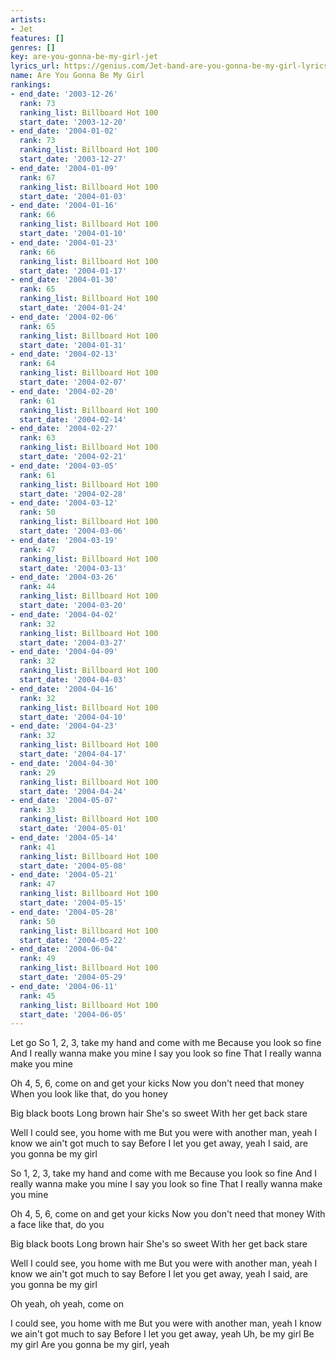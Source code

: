 ```yaml
---
artists:
- Jet
features: []
genres: []
key: are-you-gonna-be-my-girl-jet
lyrics_url: https://genius.com/Jet-band-are-you-gonna-be-my-girl-lyrics
name: Are You Gonna Be My Girl
rankings:
- end_date: '2003-12-26'
  rank: 73
  ranking_list: Billboard Hot 100
  start_date: '2003-12-20'
- end_date: '2004-01-02'
  rank: 73
  ranking_list: Billboard Hot 100
  start_date: '2003-12-27'
- end_date: '2004-01-09'
  rank: 67
  ranking_list: Billboard Hot 100
  start_date: '2004-01-03'
- end_date: '2004-01-16'
  rank: 66
  ranking_list: Billboard Hot 100
  start_date: '2004-01-10'
- end_date: '2004-01-23'
  rank: 66
  ranking_list: Billboard Hot 100
  start_date: '2004-01-17'
- end_date: '2004-01-30'
  rank: 65
  ranking_list: Billboard Hot 100
  start_date: '2004-01-24'
- end_date: '2004-02-06'
  rank: 65
  ranking_list: Billboard Hot 100
  start_date: '2004-01-31'
- end_date: '2004-02-13'
  rank: 64
  ranking_list: Billboard Hot 100
  start_date: '2004-02-07'
- end_date: '2004-02-20'
  rank: 61
  ranking_list: Billboard Hot 100
  start_date: '2004-02-14'
- end_date: '2004-02-27'
  rank: 63
  ranking_list: Billboard Hot 100
  start_date: '2004-02-21'
- end_date: '2004-03-05'
  rank: 61
  ranking_list: Billboard Hot 100
  start_date: '2004-02-28'
- end_date: '2004-03-12'
  rank: 50
  ranking_list: Billboard Hot 100
  start_date: '2004-03-06'
- end_date: '2004-03-19'
  rank: 47
  ranking_list: Billboard Hot 100
  start_date: '2004-03-13'
- end_date: '2004-03-26'
  rank: 44
  ranking_list: Billboard Hot 100
  start_date: '2004-03-20'
- end_date: '2004-04-02'
  rank: 32
  ranking_list: Billboard Hot 100
  start_date: '2004-03-27'
- end_date: '2004-04-09'
  rank: 32
  ranking_list: Billboard Hot 100
  start_date: '2004-04-03'
- end_date: '2004-04-16'
  rank: 32
  ranking_list: Billboard Hot 100
  start_date: '2004-04-10'
- end_date: '2004-04-23'
  rank: 32
  ranking_list: Billboard Hot 100
  start_date: '2004-04-17'
- end_date: '2004-04-30'
  rank: 29
  ranking_list: Billboard Hot 100
  start_date: '2004-04-24'
- end_date: '2004-05-07'
  rank: 33
  ranking_list: Billboard Hot 100
  start_date: '2004-05-01'
- end_date: '2004-05-14'
  rank: 41
  ranking_list: Billboard Hot 100
  start_date: '2004-05-08'
- end_date: '2004-05-21'
  rank: 47
  ranking_list: Billboard Hot 100
  start_date: '2004-05-15'
- end_date: '2004-05-28'
  rank: 50
  ranking_list: Billboard Hot 100
  start_date: '2004-05-22'
- end_date: '2004-06-04'
  rank: 49
  ranking_list: Billboard Hot 100
  start_date: '2004-05-29'
- end_date: '2004-06-11'
  rank: 45
  ranking_list: Billboard Hot 100
  start_date: '2004-06-05'
---
```

Let go
So 1, 2, 3, take my hand and come with me
Because you look so fine
And I really wanna make you mine
I say you look so fine
That I really wanna make you mine


Oh 4, 5, 6, come on and get your kicks
Now you don't need that money
When you look like that, do you honey


Big black boots
Long brown hair
She's so sweet
With her get back stare


Well I could see, you home with me
But you were with another man, yeah
I know we ain't got much to say
Before I let you get away, yeah
I said, are you gonna be my girl


So 1, 2, 3, take my hand and come with me
Because you look so fine
And I really wanna make you mine
I say you look so fine
That I really wanna make you mine


Oh 4, 5, 6, come on and get your kicks
Now you don't need that money
With a face like that, do you


Big black boots
Long brown hair
She's so sweet
With her get back stare


Well I could see, you home with me
But you were with another man, yeah
I know we ain't got much to say
Before I let you get away, yeah
I said, are you gonna be my girl


Oh yeah, oh yeah, come on


I could see, you home with me
But you were with another man, yeah
I know we ain't got much to say
Before I let you get away, yeah
Uh, be my girl
Be my girl
Are you gonna be my girl, yeah

